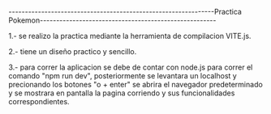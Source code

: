 ---------------------------------------------------------------Practica Pokemon------------------------------------------------------

1.- se realizo la practica mediante la herramienta de compilacion VITE.js.

2.- tiene un diseño practico y sencillo.

3.- para correr la aplicacion se debe de contar con node.js para correr el comando "npm run dev", posteriormente se levantara un localhost y precionando los botones "o + enter" se abrira el navegador predeterminado y se mostrara en pantalla la pagina corriendo y sus funcionalidades correspondientes.
